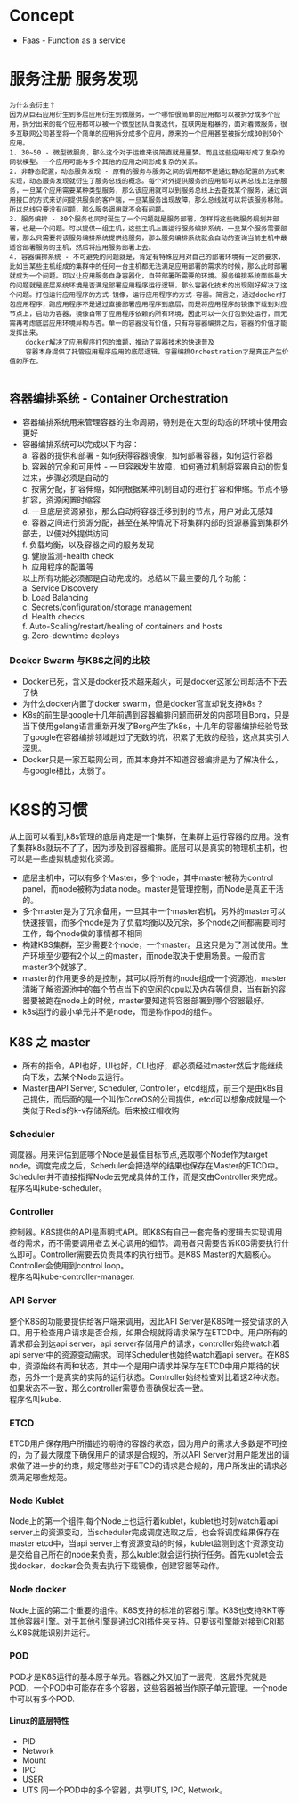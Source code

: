 # Concept
* Faas - Function as a service

# 服务注册 服务发现
```
为什么会衍生？
因为从巨石应用衍生到多层应用衍生到微服务，一个哪怕很简单的应用都可以被拆分成多个应用，拆分出来的每个应用都可以被一个微型团队自我迭代，互联网是粗暴的，面对着微服务，很多互联网公司甚至将一个简单的应用拆分成多个应用，原来的一个应用甚至被拆分成30到50个应用。
1. 30~50 - 微型微服务，那么这个对于运维来说简直就是噩梦。而且这些应用形成了复杂的网状模型。一个应用可能与多个其他的应用之间形成复杂的关系。
2. 非静态配置，动态服务发现 - 原有的服务与服务之间的调用都不是通过静态配置的方式来实现，动态服务发现就衍生了服务总线的概念。每个对外提供服务的应用都可以再总线上注册服务，一旦某个应用需要某种类型服务，那么该应用就可以到服务总线上去查找某个服务，通过调用接口的方式来访问提供服务的客户端，一旦某服务出现故障，那么总线就可以将该服务移除。所以总线只要没有问题，那么服务调用就不会有问题。
3. 服务编排 - 30个服务也同时诞生了一个问题就是服务部署，怎样将这些微服务规划并部署，也是一个问题。可以提供一组主机，这些主机上面运行服务编排系统，一旦某个服务需要部署，那么只需要将该服务编排系统提供给服务，那么服务编排系统就会自动的查询当前主机中最适合部署服务的主机，然后将应用服务部署上去。
4. 容器编排系统 - 不可避免的问题就是，肯定有特殊应用对自己的部署环境有一定的要求，比如当某些主机组成的集群中的任何一台主机都无法满足应用部署的需求的时候，那么此时部署就成为一个问题。可以让应用服务自身容器化，自带部署所需要的环境。服务编排系统面临最大的问题就是底层系统环境是否满足部署应用程序运行逻辑，那么容器化技术的出现刚好解决了这个问题。打包运行应用程序的方式-镜像，运行应用程序的方式-容器。简言之，通过docker打包应用程序，跑应用程序不是通过直接部署应用程序到底层，而是将应用程序的镜像下载到对应节点上，启动为容器，镜像自带了应用程序依赖的所有环境，因此可以一次打包到处运行，而无需再考虑底层应用环境异构与否。单一的容器没有价值，只有将容器编排之后，容器的价值才能发挥出来。
    docker解决了应用程序打包的难题，推动了容器技术的快速普及
    容器本身提供了托管应用程序应用的底层逻辑，容器编排Orchestration才是真正产生价值的所在。


```

## 容器编排系统 - Container Orchestration
* 容器编排系统用来管理容器的生命周期，特别是在大型的动态的环境中使用会更好
* 容器编排系统可以完成以下内容：<br>
    a. 容器的提供和部署 - 如何获得容器镜像，如何部署容器，如何运行容器<br>
    b. 容器的冗余和可用性 - 一旦容器发生故障，如何通过机制将容器自动的恢复过来，步骤必须是自动的<br>
    c. 按需分配，扩容伸缩，如何根据某种机制自动的进行扩容和伸缩。节点不够扩容，资源闲置时缩容<br>
    d. 一旦底层资源紧张，那么自动将容器迁移到别的节点，用户对此无感知<br>
    e. 容器之间进行资源分配，甚至在某种情况下将集群内部的资源暴露到集群外部去，以便对外提供访问<br>
    f. 负载均衡，以及容器之间的服务发现<br>
    g. 健康监测-health check<br>
    h. 应用程序的配置等<br>
以上所有功能必须都是自动完成的。总结以下最主要的几个功能：<br>
    a. Service Discovery<br>
    b. Load Balancing<br>
    c. Secrets/configuration/storage management<br>
    d. Health checks<br>
    f. Auto-Scaling/restart/healing of containers and hosts<br>
    g. Zero-downtime deploys<br>

### Docker Swarm 与K8S之间的比较
* Docker已死，含义是docker技术越来越火，可是docker这家公司却活不下去了快
* 为什么docker内置了docker swarm，但是docker官宣却说支持k8s？
* K8s的前生是google十几年前遇到容器编排问题而研发的内部项目Borg，只是当下使用golang语言重新开发了Borg产生了k8s，十几年的容器编排经验导致了google在容器编排领域趟过了无数的坑，积累了无数的经验，这点其实引人深思。
* Docker只是一家互联网公司，而其本身并不知道容器编排是为了解决什么，与google相比，太弱了。


# K8S的习惯
从上面可以看到,k8s管理的底层肯定是一个集群，在集群上运行容器的应用。没有了集群k8s就玩不了了，因为涉及到容器编排。底层可以是真实的物理机主机，也可以是一些虚拟机虚拟化资源。
* 底层主机中，可以有多个Master，多个node，其中master被称为control panel，而node被称为data node。master是管理控制，而Node是真正干活的。
* 多个master是为了冗余备用，一旦其中一个master宕机，另外的master可以快速接管，而多个node是为了负载均衡以及冗余，多个node之间都需要同时工作，每个node做的事情都不相同
* 构建K8S集群，至少需要2个node，一个master。且这只是为了测试使用。生产环境至少要有2个以上的master，而node取决于使用场景。一般而言master3个就够了。
* master的作用更多的是控制，其可以将所有的node组成一个资源池，master清晰了解资源池中的每个节点当下的空闲的cpu以及内存等信息，当有新的容器要被跑在node上的时候，master要知道将容器部署到哪个容器最好。
* k8s运行的最小单元并不是node，而是称作pod的组件。


## K8S 之 master
* 所有的指令，API也好，UI也好，CLI也好，都必须经过master然后才能继续向下发，去某个Node去运行。
* Master由API Server, Scheduler, Controller，etcd组成，前三个是由k8s自己提供，而后面的是一个叫作CoreOS的公司提供，etcd可以想象成就是一个类似于Redis的k-v存储系统。后来被红帽收购

### Scheduler
调度器。用来评估到底哪个Node是最佳目标节点,选取哪个Node作为target node。调度完成之后，Scheduler会把选举的结果也保存在Master的ETCD中。Scheduler并不直接指挥Node去完成具体的工作，而是交由Controller来完成。
<br>
程序名叫kube-scheduler。

### Controller
控制器。K8S提供的API是声明式API。即K8S有自己一套完备的逻辑去实现调用者的需求，而不需要调用者去关心调用的细节。调用者只需要告诉K8S需要执行什么即可。Controller需要去负责具体的执行细节。是K8S Master的大脑核心。Controller会使用到control loop。
<br>
程序名叫kube-controller-manager.

### API Server
整个K8S的功能要提供给客户端来调用，因此API Server是K8S唯一接受请求的入口。用于检查用户请求是否合规，如果合规就将请求保存在ETCD中。用户所有的请求都会到达api server，api server存储用户的请求，controller始终watch着api server中的资源变动需求。同样Scheduler也始终watch着api server。在K8S中，资源始终有两种状态，其中一个是用户请求并保存在ETCD中用户期待的状态，另外一个是真实的实际的运行状态。Controller始终检查对比着这2种状态。如果状态不一致，那么controller需要负责确保状态一致。<br>
程序名叫kube.

### ETCD
ETCD用户保存用户所描述的期待的容器的状态，因为用户的需求大多数是不可控的，为了最大限度下确保用户的请求是合规的，所以API Server对用户能发出的请求做了进一步的约束，规定哪些对于ETCD的请求是合规的，用户所发出的请求必须满足哪些规范。

### Node Kublet
Node上的第一个组件,每个Node上也运行着kublet，kublet也时刻watch着api server上的资源变动，当scheduler完成调度选取之后，也会将调度结果保存在master etcd中，当api server上有资源变动的时候，kublet监测到这个资源变动是交给自己所在的node来负责，那么kublet就会运行执行任务。首先kublet会去找docker，docker会负责去执行下载镜像，创建容器等动作。

### Node docker
Node上面的第二个重要的组件。K8S支持的标准的容器引擎。K8S也支持RKT等其他容器引擎。对于其他引擎是通过CRI插件来支持。只要该引擎能对接到CRI那么K8S就能识别并运行。

### POD
POD才是K8S运行的基本原子单元。容器之外又加了一层壳，这层外壳就是POD，一个POD中可能存在多个容器，这些容器被当作原子单元管理。一个node中可以有多个POD.


#### Linux的底层特性
* PID
* Network
* Mount
* IPC
* USER
* UTS
同一个POD中的多个容器，共享UTS, IPC, Network。













